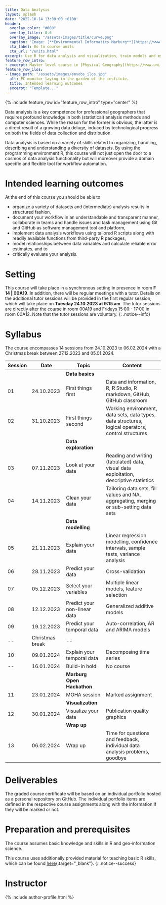 ```yaml
---
title: Data Analysis
layout: splash
date: '2022-10-14 13:00:00 +0100'
header:
  overlay_color: "#000"
  overlay_filter: 0.6
  overlay_image: "/assets/images/title/curve.png"
  caption: 'Image: [**Environmental Informatics Marburg**](https://www.uni-marburg.de/en/fb19/disciplines/physisch/environmentalinformatics)'
  cta_label: Go to course units
  cta_url: "/units.html"
excerpt: Use R for data analysis and visualization, train models and estimate errors, and use GitHub for comprehensive documentation and task management.
feature_row_intro:
- excerpt: Master level course in [Physical Geography](https://www.uni-marburg.de/de/fb19/studium/studiengaenge/m-sc-physische-geographie/herzlich-willkommen-beim-master-physische-geographie){:target="_blank"} at Marburg University
feature_row_ilos:
- image_path: "/assets/images/envobs_ilos.jpg"
  alt: PC monitor laying in the garden of the institute.
  title: Intended learning outcomes
  excerpt: "Template..."
---
```


{% include feature_row id="feature_row_intro" type="center" %}

Data analysis is a key competence for professional geographers that requires profound knowledge in both (statistical) analysis methods and computer sciences. While the reason for the former is obvious, the latter is a direct result of a growing data deluge, induced by technological progress on both the fields of data collection and distribution. 

Data analysis is based on a variety of skills related to organizing, handling, describing and understanding a diversity of datasets. 
By using the programming environment R, this course will not just open the door to a cosmos of data analysis functionality but will moreover provide a domain specific and flexible tool for workflow automation.

# Intended learning outcomes
At the end of this course you should be able to
  
* organize a variety of datasets and (intermediate) analysis results in structured fashion,
* document your workflow in an understandable and transparent manner, collaborate in teams and handle issues and task management using Git and GitHub as software management tool and platform,
* implement data analysis workflows using tailored R scripts along with readily available functions from third-party R packages,
* model relationships between data variables and calculate reliable error estimates, and to
* critically evaluate your analysis.



# Setting

This course will take place in a synchronous setting in presence in room **F 14 | 00A19**.
In addition, there will be regular meetings with a tutor. 
Details on the additional tutor sessions will be provided in the first regular session, 
which will take place on **Tuesday 24.10.2023 at 9:15 am**.
The tutor sessions are directly after the course in room 00A19 and Fridays 15:00 - 17:00 in room 00A12.
Note that the tutor sessions are voluntary. 
{: .notice--info}

<!--
This course will take place in a hybrid setting with a digital classroom and additional students being present in person in the physical classroom (**F 14 | 00A19**).
Details on this synchronous hybrid classroom format will be provided in the first session, which will take place **in presence only on Tuesday 25.10.2022 at 9:15 am**.
The link to the digital classroom of the first session is provided in the [Ilias course environment](https://ilias.uni-marburg.de/goto.php?target=crs_2593121&client_id=UNIMR){:target="_blank"} (only accessible for members of the course who are logged-in into Ilias). 
Please also seriously check and follow the [Information on the Coronavirus](https://www.uni-marburg.de/de/universitaet/administration/sicherheit/coronavirus){:target="_blank"} of the University of Marburg.
-->



# Syllabus

The course encompasses 14 sessions from 24.10.2023 to 06.02.2024 with a Christmas break between 27.12.2023 and 05.01.2024.

| Session | Date | Topic | Content |
|---------|------|-------|---------|
||| **Data basics** |
| 01 | 24.10.2023 | First things first           | Data and information, R, R Studio, R markdown, GitHub, GitHub classroom |
| 02 | 31.10.2023 | First things second          | Working environment, data sets, data types, data structures, logical operators, control structures |
||| **Data exploration** |
| 03 | 07.11.2023 | Look at your data            | Reading and writing (tabulated) data, visual data exploitation, descriptive statistics |
| 04 | 14.11.2023 | Clean your data              | Tailoring data sets, fill values and NA, aggregating, merging or sub-setting data sets |
||| **Data modelling** |
| 05 | 21.11.2023 | Explain your data            | Linear regression modelling, confidence intervals, sample tests, variance analysis |
| 06 | 28.11.2023 | Predict your data            | Cross-validation |
| 07 | 05.12.2023 | Select your variables        | Multiple linear models, feature selection |
| 08 | 12.12.2023 | Predict your non-linear data | Generalized additive models |
| 09 | 19.12.2023 | Predict your temporal data   | Auto-correlation, AR and ARIMA models |
| -- | Christmas break              | -- |
| 10 | 09.01.2024 | Explain your temporal data   | Decomposing time series |
| -- | 16.01.2024 | Build-in hold                | No course  |
||| **Marburg Open Hackathon** |
| 11 | 23.01.2024 | MOHA session                 | Marked assignment |
||| **Visualization** |
| 12 | 30.01.2024 | Visualize your data          | Publication quality graphics |
||| **Wrap up** |
| 13 | 06.02.2024 | Wrap up                      | Time for questions and feedback, individual data analysis problems, goodbye |


# Deliverables

The graded course certificate will be based on an individual portfolio hosted as a personal repository on GitHub. 
The individual portfolio items are defined in the respective course assignments along with the information if they will be marked or not.


# Preparation and prerequisites

The course assumes basic knowledge and skills in R and geo-information science.

This course uses additionally provided material for teaching basic R skills, 
which can be found [here](https://geomoer.github.io/moer-base-r/){:target="_blank"}.
{: .notice--success}

# Instructor
{% include author-profile.html %}
